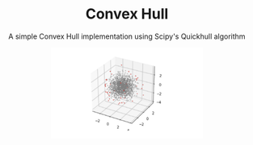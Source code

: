 <div align="center">
<h1>Convex Hull</h1>
  <p>A simple Convex Hull implementation using Scipy's Quickhull algorithm</p>
  <img width="300px" src="/samples/convex_cover.png"></img>
</div>

